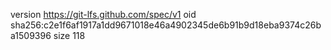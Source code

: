 version https://git-lfs.github.com/spec/v1
oid sha256:c2e1f6af1917a1dd9671018e46a4902345de6b91b9d18eba9374c26ba1509396
size 118
